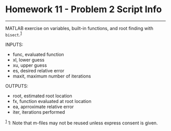 # Homework 11 - Problem 2 Script Info
---
MATLAB exercise on variables, built-in functions, and root finding with `bisect`.<sup>[1](#footnoteUno)</sup>    

INPUTS:
- func, evaluated function
- xl, lower guess
- xu, upper guess
- es, desired relative error
- maxit, maximum number of iterations

OUTPUTS:
- root, estimated root location
- fx, function evaluated at root location
- ea, aprroximate relative error
- iter, iterations performed

<sup>[1](#footnoteUno)</sup>
<a name = "footnoteUno">1</a>: Note that m-files may not be reused unless express consent is given.
